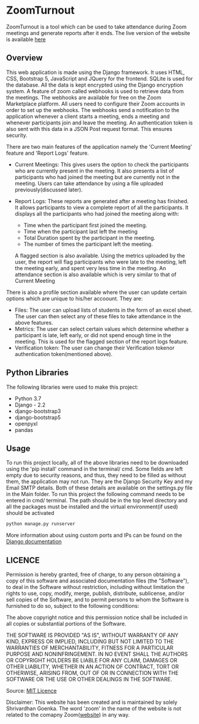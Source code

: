 # ZoomTurnout

ZoomTurnout is a tool which can be used to take attendance during Zoom meetings and generate reports after it ends.
The live version of the website is available [here](https://www.zoomturnout.com)

## Overview

This web application is made using the Django framework. It uses HTML, CSS, Bootstrap 5, JavaScript and JQuery for the frontend. SQLite is used for the database. All the data is kept encrypted using the Django encryption system.
A feature of zoom called webhooks is used to retrieve data from the meetings. The webhooks are available for free on the Zoom Marketplace platform. All users need to configure their Zoom accounts in order to set up the webhooks.
The webhooks send a notification to the application whenever a client starts a meeting, ends a meeting and whenever participants join and leave the meeting. An authentication token is also sent with this data in a JSON Post request format. This ensures security.

There are two main features of the application namely the 'Current Meeting' feature and 'Report Logs' feature. 

* Current Meetings: This gives users the option to check the participants who are currently present in the meeting. It also presents a list of participants who had joined the meeting but are currently not in the meeting.
Users can take attendance by using a file uploaded previously(discussed later).

* Report Logs: These reports are generated after a meeting has finished. It allows participants to view a complete report of all the participants. It displays all the participants who had joined the meeting along with:
  * Time when the participant first joined the meeting.
  * Time when the participant last left the meeting
  * Total Duration spent by the participant in the meeting.
  * The number of times the participant left the meeting.

  A flagged section is also available. Using the metrics uploaded by the user, the report will flag participants who were late to the meeting, left the meeting early, and spent very less time in the meeting.
  An attendance section is also available which is very similar to that of Current Meeting
  
There is also a profile section available where the user can update certain options which are unique to his/her accoount. They are:

* Files: The user can upload lists of students in the form of an excel sheet. The user can then select any of these files to take attendance in the above features.
* Metrics: The user can select certain values which determine whether a participant is late, left early, or did not spend enough time in the meeting. This is used for the flagged section of the report logs feature.
* Verification token: The user can change their Verification tokenor authentication token(mentioned above).

## Python Libraries

The following libraries were used to make this project:
* Python 3.7
* Django - 2.2
* django-bootstrap3
* django-bootstrap5
* openpyxl
* pandas

## Usage

To run this project locally, all of the above libraries need to be downloaded using the 'pip install' command in the terminal/ cmd.
Some fields are left empty due to security reasons, and thus, they need to be filled as without them, the application may not run. They are the Django Security Key and my Email SMTP details. Both of these details are available on the settings.py file in the Main folder.
To run this project the following command needs to be entered in cmd/ terminal. The path should be in the top level directory and all the packages must be installed and the virtual environment(if used) should be activated

```bash 
python manage.py runserver
```
More information about using custom ports and IPs can be found on the [Django documentation](https://docs.djangoproject.com/en/3.2/intro/tutorial01/#the-development-server)

## LICENCE

Permission is hereby granted, free of charge, to any person obtaining a copy of this software and associated documentation files (the "Software"), to deal in the Software without restriction, including without limitation the rights to use, copy, modify, merge, publish, distribute, sublicense, and/or sell copies of the Software, and to permit persons to whom the Software is furnished to do so, subject to the following conditions:

The above copyright notice and this permission notice shall be included in all copies or substantial portions of the Software.

THE SOFTWARE IS PROVIDED "AS IS", WITHOUT WARRANTY OF ANY KIND, EXPRESS OR IMPLIED, INCLUDING BUT NOT LIMITED TO THE WARRANTIES OF MERCHANTABILITY, FITNESS FOR A PARTICULAR PURPOSE AND NONINFRINGEMENT. IN NO EVENT SHALL THE AUTHORS OR COPYRIGHT HOLDERS BE LIABLE FOR ANY CLAIM, DAMAGES OR OTHER LIABILITY, WHETHER IN AN ACTION OF CONTRACT, TORT OR OTHERWISE, ARISING FROM, OUT OF OR IN CONNECTION WITH THE SOFTWARE OR THE USE OR OTHER DEALINGS IN THE SOFTWARE.



Source: [MIT Licence](https://choosealicense.com/licenses/mit/)

Disclaimer: This website has been created and is maintained by solely Shrivardhan Goenka. The word 'zoom' in the name of the website is not related to the comapny Zoom([website](https://www.zoom.us)) in any way. 
